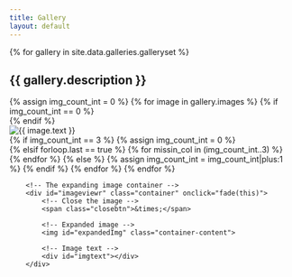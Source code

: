 ```yaml
---
title: Gallery
layout: default
---
```





<section>
<!-- For each gallery make rows of max 4 images -->
<!-- First iteration adds row -->
<!-- End row div when has to add new row or if it is the last item -->
<!-- Need to add empty column if not filled with images -->
{% for gallery in site.data.galleries.galleryset %}
    <h2>{{ gallery.description }}</h2>
    {% assign img_count_int = 0 %}
    {% for image in gallery.images %}
        {% if img_count_int == 0 %}
    <div class="row">
        {% endif %}
        <div class="column">
            <img src="{{ site.data.galleries.thumnaifolder }}/{{ image.name }}" alt="{{ image.text }}" 
            onclick="myFunction(this,'{{ site.data.galleries.imagefolder }}/{{ image.name }}');">
        </div>
        {% if img_count_int == 3 %}
            {% assign img_count_int = 0 %}
    </div>
        {% elsif forloop.last == true %}
            {% for missin_col in (img_count_int..3) %}
        <div class="column"></div>
            {% endfor %}
    </div>
        {% else %}
            {% assign img_count_int = img_count_int|plus:1 %}
        {% endif %}
    {% endfor %}
{% endfor %}

        <!-- The expanding image container -->
        <div id="imageviewr" class="container" onclick="fade(this)">
            <!-- Close the image -->
            <span class="closebtn">&times;</span>
    
            <!-- Expanded image -->
            <img id="expandedImg" class="container-content">
    
            <!-- Image text -->
            <div id="imgtext"></div>
        </div>

</section>